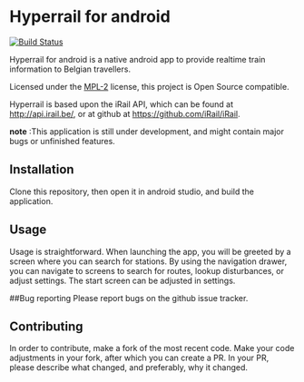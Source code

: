 # Hyperrail for android
[![Build Status](https://travis-ci.org/hyperrail/hyperrail-for-android.svg?branch=master)](https://travis-ci.org/hyperrail/hyperrail-for-android)


Hyperrail for android is a native android app to provide realtime train information to Belgian travellers.

Licensed under the [MPL-2](https://www.mozilla.org/en-US/MPL/2.0/) license, this project is Open Source compatible.

Hyperrail is based upon the iRail API, which can be found at http://api.irail.be/, or at github at https://github.com/iRail/iRail.

**note** :This application is still under development, and might contain major bugs or unfinished features.
## Installation
Clone this repository, then open it in android studio, and build the application.

## Usage
Usage is straightforward.
When launching the app, you will be greeted by a screen where you can search for stations.
By using the navigation drawer, you can navigate to screens to search for routes, lookup disturbances, or adjust settings.
The start screen can be adjusted in settings.

##Bug reporting
Please report bugs on the github issue tracker.

## Contributing
In order to contribute, make a fork of the most recent code.
Make your code adjustments in your fork, after which you can create a PR.
In your PR, please describe what changed, and preferably, why it changed.
